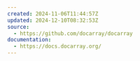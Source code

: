 ```yaml
---
created: 2024-11-06T11:44:57Z
updated: 2024-12-10T08:32:53Z
source:
  - https://github.com/docarray/docarray
documentation:
  - https://docs.docarray.org/
---
```

